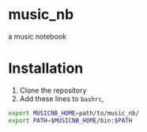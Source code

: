# music_nb
a music notebook

# Installation

1. Clone the repository
2. Add these lines to `bashrc`, 

```bash
export MUSICNB_HOME=path/to/music_nb/
export PATH=$MUSICNB_HOME/bin:$PATH
```
